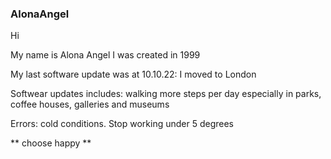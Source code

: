 ### AlonaAngel
<p>Hi<br>
<P>My name is Alona Angel I was created in 1999<br>
<p>My last software update was at 10.10.22: I moved to London<br>
<p>Softwear updates includes: walking more steps per day especially in parks, coffee houses, galleries and museums<br>
<P>Errors: cold conditions. Stop working under 5 degrees<br>
<p>** choose happy **
<p>
